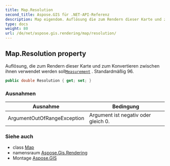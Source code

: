 ```yaml
---
title: Map.Resolution
second_title: Aspose.GIS für .NET-API-Referenz
description: Map eigendom. Auflösung die zum Rendern dieser Karte und zum Konvertieren zwischen ihnen verwendet werden sollMeasurement . Standardmäßig 96.
type: docs
weight: 80
url: /de/net/aspose.gis.rendering/map/resolution/
---
```

## Map.Resolution property

Auflösung, die zum Rendern dieser Karte und zum Konvertieren zwischen ihnen verwendet werden soll[`Measurement`](../../measurement/) . Standardmäßig 96.

```csharp
public double Resolution { get; set; }
```

### Ausnahmen

| Ausnahme | Bedingung |
| --- | --- |
| ArgumentOutOfRangeException | Argument ist negativ oder gleich 0. |

### Siehe auch

* class [Map](../)
* namensraum [Aspose.Gis.Rendering](../../map/)
* Montage [Aspose.GIS](../../../)


